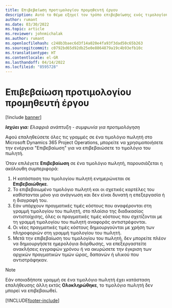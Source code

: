 ```yaml
---
title: Επιβεβαίωση προτιμολογίου προμηθευτή έργου
description: Αυτό το θέμα εξηγεί τον τρόπο επιβεβαίωσης ενός τιμολογίου πωλητή έργου στο Microsoft Dynamics 365 Project Operations και την οικονομική επίδραση της επιβεβαίωσης ενός τιμολογίου πωλητή έργου.
author: rumant
ms.date: 03/30/2022
ms.topic: article
ms.reviewer: johnmichalak
ms.author: rumant
ms.openlocfilehash: c248b3baec6d3f14a020e4fa93f3dad50c65b263
ms.sourcegitcommit: c0792bd65d92db25e0e8864879a19c4b93efb10c
ms.translationtype: HT
ms.contentlocale: el-GR
ms.lasthandoff: 04/14/2022
ms.locfileid: "8595728"
---
```

# <a name="confirm-a-project-vendor-invoice"></a>Επιβεβαίωση προτιμολογίου προμηθευτή έργου

[!include [banner](../../includes/dataverse-preview.md)]

_**Ισχύει για:** Ελαφριά ανάπτυξη - συμφωνία για προτιμολόγηση_

Αφού επαληθεύσετε όλες τις γραμμές σε ένα τιμολόγιο πωλητή στο Microsoft Dynamics 365 Project Operations, μπορείτε να χρησιμοποιήσετε την ενέργεια "Επιβεβαίωση" για να επιβεβαιώσετε το τιμολόγιο του πωλητή.

Όταν επιλέγετε **Επιβεβαίωση** σε ένα τιμολόγιο πωλητή, παρουσιάζεται η ακόλουθη συμπεριφορά:

1. Η κατάσταση του τιμολογίου πωλητή ενημερώνεται σε **Επιβεβαιώθηκε**.
2. Το επιβεβαιωμένο τιμολόγιο πωλητή και οι σχετικές καρτέλες του καθίστανται μόνο για ανάγνωση και δεν είναι δυνατή η επεξεργασία ή η διαγραφή του.
3. Εάν υπάρχουν πραγματικές τιμές κόστους που αναφέρονται στη γραμμή τιμολογίου του πωλητή, στο πλαίσιο της διαδικασίας αντιστοίχισης, όλες οι πραγματικές τιμές κόστους που σχετίζονται με τη γραμμή τιμολογίου του πωλητή αναφοράς αντιστρέφονται.
4. Οι νέες πραγματικές τιμές κόστους δημιουργούνται με χρήση των πληροφοριών στη γραμμή τιμολογίου του πωλητή.
5. Μετά την επιβεβαίωση του τιμολογίου του πωλητή, δεν μπορείτε πλέον να δημιουργήσετε ημερολόγια διόρθωσης, να επεξεργαστείτε ανακλήσεις εγγραφών χρόνου ή να ακυρώσετε την έγκριση των αρχικών πραγματικών τιμών ώρας, δαπανών ή υλικού που αντιστράφηκαν.

> [!NOTE]
> Εάν οποιαδήποτε γραμμή σε ένα τιμολόγιο πωλητή έχει κατάσταση επαλήθευσης άλλη εκτός **Ολοκληρώθηκε**, το τιμολόγιο πωλητή δεν μπορεί να επιβεβαιωθεί.

[!INCLUDE[footer-include](../../includes/footer-banner.md)]

